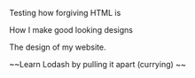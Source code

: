Testing how forgiving HTML is

How I make good looking designs

The design of my website.

~~Learn Lodash by pulling it apart (currying) ~~
